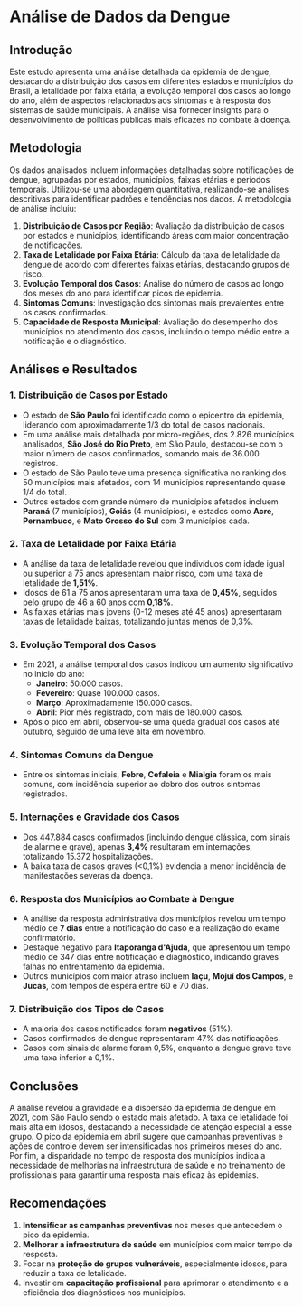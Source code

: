 
# Análise de Dados da Dengue

## Introdução
Este estudo apresenta uma análise detalhada da epidemia de dengue, destacando a distribuição dos casos em diferentes estados e municípios do Brasil, a letalidade por faixa etária, a evolução temporal dos casos ao longo do ano, além de aspectos relacionados aos sintomas e à resposta dos sistemas de saúde municipais. A análise visa fornecer insights para o desenvolvimento de políticas públicas mais eficazes no combate à doença.

## Metodologia
Os dados analisados incluem informações detalhadas sobre notificações de dengue, agrupadas por estados, municípios, faixas etárias e períodos temporais. Utilizou-se uma abordagem quantitativa, realizando-se análises descritivas para identificar padrões e tendências nos dados. A metodologia de análise incluiu:

1. **Distribuição de Casos por Região**: Avaliação da distribuição de casos por estados e municípios, identificando áreas com maior concentração de notificações.
2. **Taxa de Letalidade por Faixa Etária**: Cálculo da taxa de letalidade da dengue de acordo com diferentes faixas etárias, destacando grupos de risco.
3. **Evolução Temporal dos Casos**: Análise do número de casos ao longo dos meses do ano para identificar picos de epidemia.
4. **Sintomas Comuns**: Investigação dos sintomas mais prevalentes entre os casos confirmados.
5. **Capacidade de Resposta Municipal**: Avaliação do desempenho dos municípios no atendimento dos casos, incluindo o tempo médio entre a notificação e o diagnóstico.

## Análises e Resultados

### 1. **Distribuição de Casos por Estado**
   - O estado de **São Paulo** foi identificado como o epicentro da epidemia, liderando com aproximadamente 1/3 do total de casos nacionais.
   - Em uma análise mais detalhada por micro-regiões, dos 2.826 municípios analisados, **São José do Rio Preto**, em São Paulo, destacou-se com o maior número de casos confirmados, somando mais de 36.000 registros.
   - O estado de São Paulo teve uma presença significativa no ranking dos 50 municípios mais afetados, com 14 municípios representando quase 1/4 do total.
   - Outros estados com grande número de municípios afetados incluem **Paraná** (7 municípios), **Goiás** (4 municípios), e estados como **Acre**, **Pernambuco**, e **Mato Grosso do Sul** com 3 municípios cada.

### 2. **Taxa de Letalidade por Faixa Etária**
   - A análise da taxa de letalidade revelou que indivíduos com idade igual ou superior a 75 anos apresentam maior risco, com uma taxa de letalidade de **1,51%**.
   - Idosos de 61 a 75 anos apresentaram uma taxa de **0,45%**, seguidos pelo grupo de 46 a 60 anos com **0,18%**.
   - As faixas etárias mais jovens (0-12 meses até 45 anos) apresentaram taxas de letalidade baixas, totalizando juntas menos de 0,3%.

### 3. **Evolução Temporal dos Casos**
   - Em 2021, a análise temporal dos casos indicou um aumento significativo no início do ano:
     - **Janeiro**: 50.000 casos.
     - **Fevereiro**: Quase 100.000 casos.
     - **Março**: Aproximadamente 150.000 casos.
     - **Abril**: Pior mês registrado, com mais de 180.000 casos.
   - Após o pico em abril, observou-se uma queda gradual dos casos até outubro, seguido de uma leve alta em novembro.

### 4. **Sintomas Comuns da Dengue**
   - Entre os sintomas iniciais, **Febre**, **Cefaleia** e **Mialgia** foram os mais comuns, com incidência superior ao dobro dos outros sintomas registrados.

### 5. **Internações e Gravidade dos Casos**
   - Dos 447.884 casos confirmados (incluindo dengue clássica, com sinais de alarme e grave), apenas **3,4%** resultaram em internações, totalizando 15.372 hospitalizações.
   - A baixa taxa de casos graves (<0,1%) evidencia a menor incidência de manifestações severas da doença.

### 6. **Resposta dos Municípios ao Combate à Dengue**
   - A análise da resposta administrativa dos municípios revelou um tempo médio de **7 dias** entre a notificação do caso e a realização do exame confirmatório.
   - Destaque negativo para **Itaporanga d'Ajuda**, que apresentou um tempo médio de 347 dias entre notificação e diagnóstico, indicando graves falhas no enfrentamento da epidemia.
   - Outros municípios com maior atraso incluem **Iaçu**, **Mojuí dos Campos**, e **Jucas**, com tempos de espera entre 60 e 70 dias.

### 7. **Distribuição dos Tipos de Casos**
   - A maioria dos casos notificados foram **negativos** (51%).
   - Casos confirmados de dengue representaram 47% das notificações.
   - Casos com sinais de alarme foram 0,5%, enquanto a dengue grave teve uma taxa inferior a 0,1%.

## Conclusões
A análise revelou a gravidade e a dispersão da epidemia de dengue em 2021, com São Paulo sendo o estado mais afetado. A taxa de letalidade foi mais alta em idosos, destacando a necessidade de atenção especial a esse grupo. O pico da epidemia em abril sugere que campanhas preventivas e ações de controle devem ser intensificadas nos primeiros meses do ano. Por fim, a disparidade no tempo de resposta dos municípios indica a necessidade de melhorias na infraestrutura de saúde e no treinamento de profissionais para garantir uma resposta mais eficaz às epidemias.

## Recomendações
1. **Intensificar as campanhas preventivas** nos meses que antecedem o pico da epidemia.
2. **Melhorar a infraestrutura de saúde** em municípios com maior tempo de resposta.
3. Focar na **proteção de grupos vulneráveis**, especialmente idosos, para reduzir a taxa de letalidade.
4. Investir em **capacitação profissional** para aprimorar o atendimento e a eficiência dos diagnósticos nos municípios.
